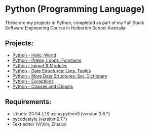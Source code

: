 # Python (Programming Language)
These are my projects in Python, completed as part of my Full Stack Software Engineering Course in Holberton School Australia

## Projects:
* [Python - Hello, World](python-hello_world/)
* [Python - If/else, Loops, Functions](python-if_else_loops_functions/)
* [Python - Import & Modules](python-import_modules/)
* [Python - Data Structures: Lists, Tuples](python-data_structures/)
* [Python - More Data Structures: Set, Dictionary](python-more_data_structures/)
* [Python - Exceptions](python-exceptions/)
* [Python - Classes and Objects](python-classes/)

## Requirements:
* Ubuntu 20.04 LTS using python3 (version 3.8.*)
* pycodestyle (version 2.7.*)
* Text editor (V/Vim, Emacs)

